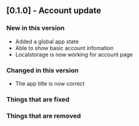 ## [0.1.0] - Account update

### New in this version

* Added a global app state
* Able to show basic account infomation
* Localstorage is now working for account page

### Changed in this version

* The app title is now correct

### Things that are fixed

### Things that are removed
